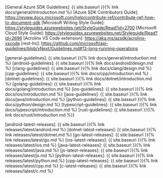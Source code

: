 [Architecture Board]: https://github.com/azure/azure-sdk/issues

[General Azure SDK Guidelines]: {{ site.baseurl }}{% link docs/general/introduction.md %}
[Azure SDK Contributors Guide]: https://review.docs.microsoft.com/help/contribute-ref/contribute-ref-how-to-document-sdk
[Microsoft Writing Style Guide]: https://styleguides.azurewebsites.net/StyleGuide/Read?id=2700
[Microsoft Cloud Style Guide]: https://styleguides.azurewebsites.net/Styleguide/Read?id=2696
[Acrolinx VS Code extension]: https://aka.ms/azsdk/acrolinx-vscode
[rest-lro]: https://github.com/microsoft/api-guidelines/blob/vNext/Guidelines.md#13-long-running-operations

[general-guidelines]: {{ site.baseurl }}{% link docs/general/introduction.md %}
[android-guidelines]: {{ site.baseurl }}{% link docs/android/design.md %}
[clang-guidelines]: {{ site.baseurl }}{% link docs/clang/design.md %}
[cpp-guidelines]: {{ site.baseurl }}{% link docs/cpp/introduction.md %}
[dotnet-guidelines]: {{ site.baseurl }}{% link docs/dotnet/introduction.md %}
[golang-guidelines]: {{ site.baseurl }}{% link docs/golang/introduction.md %}
[ios-guidelines]: {{ site.baseurl }}{% link docs/ios/introduction.md %}
[java-guidelines]: {{ site.baseurl }}{% link docs/java/introduction.md %}
[python-guidelines]: {{ site.baseurl }}{% link docs/python/design.md %}
[typescript-guidelines]: {{ site.baseurl }}{% link docs/typescript/introduction.md %}
[rust-guidelines]: {{ site.baseurl }}{{% link docs/rust/introduction.md %}}

[android-latest-releases]: {{ site.baseurl }}{% link releases/latest/android.md %}
[dotnet-latest-releases]: {{ site.baseurl }}{% link releases/latest/dotnet.md %}
[go-latest-releases]: {{ site.baseurl }}{% link releases/latest/go.md %}
[ios-latest-releases]: {{ site.baseurl }}{% link releases/latest/ios.md %}
[java-latest-releases]: {{ site.baseurl }}{% link releases/latest/java.md %}
[js-latest-releases]: {{ site.baseurl }}{% link releases/latest/js.md %}
[python-latest-releases]: {{ site.baseurl }}{% link releases/latest/python.md %}
[cpp-latest-releases]: {{ site.baseurl }}{% link releases/latest/cpp.md %}
[c-latest-releases]: {{ site.baseurl }}{% link releases/latest/c.md %}

[README-EXAMPLE]: https://github.com/Azure/azure-sdk/blob/main/docs/policies/README-EXAMPLE.md
[README-TEMPLATE]: https://github.com/Azure/azure-sdk/blob/main/docs/policies/README-TEMPLATE.md
